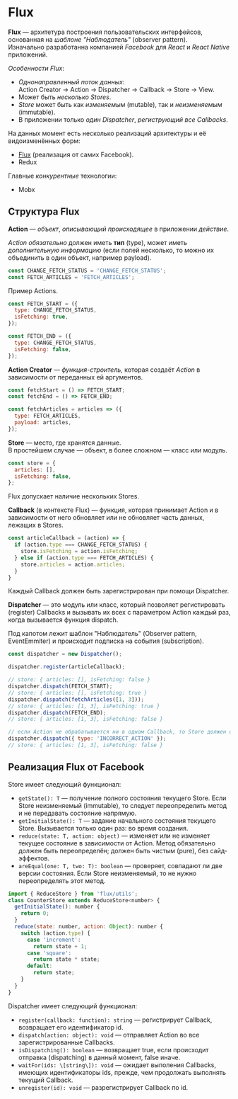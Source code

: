 # Flux

**Flux** — архитетура построения пользовательских интерфейсов, основанная на *шаблоне "Наблюдатель"* (observer pattern).  
Изначально разработанна компанией *Facebook* для *React* и *React Native* приложений.  

*Особенности Flux*:
* *Однонаправленный поток данных*:  
Action Creator -> Action -> Dispatcher -> Callback -> Store -> View.
* Может быть *несколько Stores*.
* *Store* может быть как *изменяемым* (mutable), так и *неизменяемым* (immutable).
* В приложении только *один Dispatcher*, *региструющий все Callbacks*.

На данных момент есть несколько реализаций архитектуры и её видоизменённых форм:
* [Flux](https://github.com/facebook/flux) (реализация от самих Facebook).
* Redux

Главные *конкурентные* технологии: 
* Mobx

## Структура Flux

**Action** — *объект*, *описывающий происходящее* в приложении *действие*.  

*Action обязательно* должен иметь **тип** (type), может иметь *дополнительную информацию* (если полей несколько, то можно их объединить в один объект, например payload).
```js
const CHANGE_FETCH_STATUS = 'CHANGE_FETCH_STATUS';
const FETCH_ARTICLES = 'FETCH_ARTICLES';
```
Пример Actions.
```js
const FETCH_START = ({
  type: CHANGE_FETCH_STATUS,
  isFetching: true, 
});

const FETCH_END = ({
  type: CHANGE_FETCH_STATUS,
  isFetching: false,
});
```

**Action Creator** — *функция-строитель*, которая создаёт *Action* в зависимости от переданных ей аргументов.
```js
const fetchStart = () => FETCH_START;
const fetchEnd = () => FETCH_END;

const fetchArticles = articles => ({
  type: FETCH_ARTICLES,
  payload: articles,
});
```

**Store** — место, где хранятся данные.  
В простейшем случае — объект, в более сложном — класс или модуль.
```js
const store = {
  articles: [],
  isFetching: false,
};
```
Flux допускает наличие нескольких Stores.  

**Callback** (в контексте Flux) — функция, которая принимает Action и в зависимости от него обновляет или не обновляет часть данных, лежащих в Stores.
```js
const articleCallback = (action) => {
  if (action.type === CHANGE_FETCH_STATUS) {
    store.isFetching = action.isFetching;
  } else if (action.type === FETCH_ARTICLES) {
    store.articles = action.articles;
  }
} 
```
Каждый Callback должен быть зарегистрирован при помощи Dispatcher.

**Dispatcher** — это модуль или класс, который позволяет регистировать (register) Callbacks и вызывать их всех с параметром Action каждый раз, когда вызывается функция dispatch. 

Под капотом лежит шаблон "Наблюдатель" (Observer pattern, EventEmmiter) и происходит подписка на события (subscription).  

```js
const dispatcher = new Dispatcher();

dispatcher.register(articleCallback);

// store: { articles: [], isFetching: false }
dispatcher.dispatch(FETCH_START); 
// store: { articles: [], isFetching: true }
dispatcher.dispatch(fetchArticles([1, 3])); 
// store: { articles: [1, 3], isFetching: true }
dispatcher.dispatch(FETCH_END); 
// store: { articles: [1, 3], isFetching: false }

// если Action не обрабатывается ни в одном Callback, то Store должен остаться без изменений
dispatcher.dispatch({ type: 'INCORRECT_ACTION' }); 
// store: { articles: [1, 3], isFetching: false }
```

## Реализация Flux от Facebook

Store имеет следующий функционал:
* `getState(): T` — получение полного состояния текущего Store. Если Store неизменяемый (immutable), то следует переопределить метод и не передавать состояние напрямую.
* `getInitialState(): T` — задание начального состояния текущего Store. Вызывается только один раз: во время создания.
* `reduce(state: T, action: object)` — изменяет или не изменяет текущее состояние в зависимости от Action. Метод обязательно должен быть переопределён; должен быть чистым (pure), без сайд-эффектов.
* `areEqual(one: T, two: T): boolean` — проверяет, совпадают ли две версии состояния. Если Store неизменяемый, то не нужно переопределять этот метод.
```js
import { ReduceStore } from 'flux/utils';
class CounterStore extends ReduceStore<number> {
  getInitialState(): number {
    return 0;
  }
  reduce(state: number, action: Object): number {
    switch (action.type) {
      case 'increment':
        return state + 1;
      case 'square':
        return state * state;
      default:
        return state;
    }
  }
}
```

Dispatcher имеет следующий функционал:
- `register(callback: function): string` — регистрирует Callback, возвращает его идентификатор id.
- `dispatch(action: object): void` — отправляет Action во все зарегистрированные Callbacks.
- `isDispatching(): boolean` — возвращает true, если происходит отправка (dispatching) в данный момент, false иначе.
- `waitFor(ids: \[string\]): void` — ожидает выполения Callbacks, имеющих идентификаторы ids, прежде, чем продолжать выполнять текущий Callback.
- `unregister(id): void` — разрегистрирует Callback по id.
